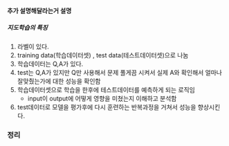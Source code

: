 #### 추가 설명해달라는거 설명
##### 지도학습의 특징
1. 라벨이 있다.
2. training data(학습데이터셋) , test data(테스트데이터셋)으로 나눔 
3. 학습데이터는 Q,A가 있다. 
4. test는 Q,A가 있지만 Q만 사용해서 문제 풀게끔 시켜서 실제 A와 확인해서 얼마나 잘맞췄는가에 대한 성능을 확인함
5. 학습데이터셋으로 학습을 한후에 테스트데이터를 예측하게 되는 로직임 
	-  input이 output에 어떻게 영향을 미쳤는지 이해하고 분석함
7. test데이터로 모델을 평가후에 다시 훈련하는 반복과정을 거쳐서 성능을 향상시킨다.



### 정리

